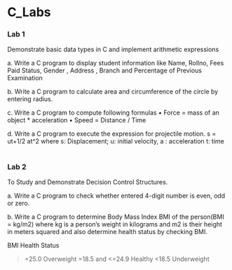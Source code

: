 # C_Labs
### Lab 1
Demonstrate basic data types in C and implement arithmetic expressions

a.	Write a C program to display student information like Name, Rollno, Fees Paid Status, Gender , Address , Branch and Percentage of Previous Examination

b.	Write a C program to calculate area and circumference of the circle by entering radius. 

c.	Write a C program to compute following formulas •	Force  = mass of an object * acceleration •	Speed = Distance / Time

d.	Write a C program to execute the expression for projectile motion. s = ut+1/2 at^2 where s: Displacement; u: initial velocity, a : acceleration t: time

#
### Lab 2
To Study and Demonstrate Decision Control Structures.

a.	Write a C program to check whether entered 4-digit number is even, odd or zero.

b.	Write a C program to determine Body Mass Index BMI of the person(BMI = kg/m2) where kg is a person’s weight in kilograms and m2 is their height in meters squared and also determine health status by checking BMI.

BMI  	Health Status
>=25.0	Overweight
>=18.5 and <=24.9	Healthy 
<18.5 	Underweight
